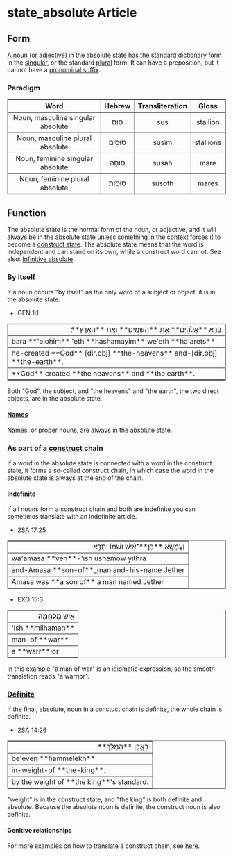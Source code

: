 # state_absolute Article

## Form
A [noun](https://git.door43.org/Door43/en-uhg/src/master/content/noun/02.md) (or [adjective](https://git.door43.org/Door43/en-uhg/src/master/content/adjective/02.md)) in the absolute state has the standard dictionary form in the [singular](https://git.door43.org/Door43/en-uhg/src/master/content/number_singular/02.md), or the standard [plural](https://git.door43.org/Door43/en-uhg/src/master/content/number_plural/02.md) form.
It can have a preposition, but it cannot have a [pronominal suffix](https://git.door43.org/Door43/en-uhg/src/master/content/suffix_pronominal/02.md).

### Paradigm

<table border="1" class="docutils">
<tr class="row-odd"><th>Word</th><th>Hebrew</th><th>Transliteration</th><th>Gloss</th>
</tr>
<tr class="row-even" align="center"><td>Noun, masculine singular absolute</td><td>סוּס</td><td>sus</td><td>stallion</td>
</tr>
<tr class="row-even" align="center"><td>Noun, masculine plural absolute</td><td>סוּסִים</td><td>susim</td><td>stallions</td>
</tr>
<tr class="row-even" align="center"><td>Noun, feminine singular absolute</td><td>סוּסָה</td><td>susah</td><td>mare</td>
</tr>
<tr class="row-even" align="center"><td>Noun, feminine plural absolute</td><td>סוּסוֹת</td><td>susoth</td><td>mares</td>
</tr>
</tbody>
</table>

## Function
The absolute state is the normal form of the noun, or adjective, and it will always be in the absolute state unless something in the context forces it to become a [construct state](https://git.door43.org/Door43/en-uhg/src/master/content/state_construct/02.md).
The absolute state means that the word is independent and can stand on its own, while a construct word cannot.
See also: [Infinitive absolute](https://git.door43.org/Door43/en-uhg/src/master/content/infinitive_absolute/02.md).

### By itself
If a noun occurs "by itself" as the only word of a subject or object, it is in the absolute state.

* GEN 1:1
<table border="1" class="docutils">
<colgroup>
<col width="100%" />
</colgroup>
<tbody valign="top">
<tr class="row-odd" align="right"><td>בָּרָ֣א **אֱלֹהִ֑ים** אֵ֥ת **הַשָּׁמַ֖יִם** וְאֵ֥ת **הָאָֽרֶץ**׃</td>
</tr>
<tr class="row-even"><td>bara **'elohim** 'eth **hashamayim** we'eth **ha'arets**</td>
</tr>
<tr class="row-odd"><td>he-created **God** [dir.obj] **the-heavens** and-[dir.obj] **the-earth**.</td>
</tr>
<tr class="row-even"><td>**God** created **the heavens** and **the earth**.</td>
</tr>
</tbody>
</table>
Both "God", the subject, and "the heavens" and "the earth", the two direct objects, are in the absolute state.

#### [Names](https://git.door43.org/Door43/en_uhg/src/master/content/noun_proper_name/02.md)

Names, or proper nouns, are always in the absolute state.

### As part of a [construct](https://git.door43.org/Door43/en-uhg/src/master/content/state_construct/02.md) chain

If a word in the absolute state is connected with a word in the construct state, it forms a so-called construct chain, in which case the word in the absolute state is always at the end of the chain.

#### Indefinite

If all nouns form a construct chain and both are indefinite you can sometimes translate with an indefinite article.

* 2SA 17:25
<table border="1" class="docutils">
<colgroup>
<col width="100%" />
</colgroup>
<tbody valign="top">
<tr class="row-odd" align="right"><td>וַעֲמָשָׂ֣א **בֶן**־אִ֗ישׁ וּשְׁמֹו֙ יִתְרָ֣א</td>
</tr>
<tr class="row-even"><td>wa'amasa **ven**-'ish ushemow yithra</td>
</tr>
<tr class="row-odd"><td>and-Amasa **son-of**_man and-his-name Jether</td>
</tr>
<tr class="row-even"><td>Amasa was **a son of** a man named Jether</td>
</tr>
</tbody>
</table>

* EXO 15:3
<table border="1" class="docutils">
<colgroup>
<col width="100%" />
</colgroup>
<tbody valign="top">
<tr class="row-odd" align="right"><td>אִ֣ישׁ <b>מִלְחָמָ֑ה</b></td>
</tr>
<tr class="row-even"><td>'ish **milhamah**</td>
</tr>
<tr class="row-odd"><td>man-of **war**</td>
</tr>
<tr class="row-even"><td>a **warr**ior</td>
</tr>
</tbody>
</table>
In this example "a man of war" is an idiomatic expression, so the smooth translation reads "a warrior".

### [Definite](https://git.door43.org/Door43/en-uhg/src/master/content/state_determined/02.md)

If the final, absolute, noun in a constuct chain is definite, the whole chain is definite.

* 2SA 14:26
<table border="1" class="docutils">
<colgroup>
<col width="100%" />
</colgroup>
<tbody valign="top">
<tr class="row-odd" align="right"><td>בְּאֶ֥בֶן **הַמֶּֽלֶךְ**׃</td>
</tr>
<tr class="row-even"><td>be'even **hammelekh**</td>
</tr>
<tr class="row-odd"><td>in-weight-of **the-king**.</td>
</tr>
<tr class="row-even"><td>by the weight of **the king**'s standard.</td>
</tr>
</tbody>
</table>

"weight" is in the construct state, and "the king" is both definite and absolute. Because the absolute noun is definite, the construct noun is also definite.

#### Genitive relationships

For more examples on how to translate a construct chain, see [here](https://git.door43.org/Door43/en_uhg/src/master/content/state_construct/02.md#translating-a-construct-chain).